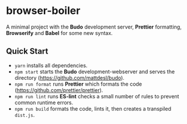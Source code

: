 # browser-boiler
A minimal project with the **Budo** development server, **Prettier** formatting, **Browserify** and **Babel** for some new syntax.

## Quick Start
- `yarn` installs all dependencies.
- `npm start` starts the **Budo** development-webserver and serves the directory (https://github.com/mattdesl/budo).
- `npm run format` runs **Prettier** which formats the code (https://github.com/prettier/prettier).
- `npm run lint` runs **ES-lint** checks a small number of rules to prevent common runtime errors.
- `npm run build` formats the code, lints it, then creates a transpiled `dist.js`.
